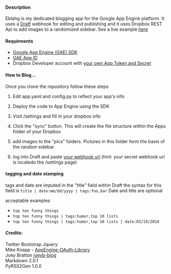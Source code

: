 #### Description

Eblahg is my dedicated blogging app for the Google App Engine platform.  It uses a [Draft](https://draftin.com/) webhook for editing and publishing and it uses Dropbox REST Api to add images to a randomized sidebar.  See a live example [here](http://eblahm.appspot.com)

#### Requirments

- [Google App Engine (GAE) SDK](https://developers.google.com/appengine/downloads)
- [GAE App ID](https://appengine.google.com/)
- Dropbox Developer account with [your own App Token and Secret](https://www.dropbox.com/developers/apps)

#### How to Blog...
Once you clone the repository follow these steps

1. Edit app.yaml and config.py to reflect your app's info

2. Deploy the code to App Engine using the SDK

3. Visit /settings and fill in your dropbox info

4. Click the "sync" button.  This will create the file structure within the Apps folder of your Dropbox

5. add images to the "pics" folders.  Pictures in this folder form the basis of the random sidebar

6. log into Draft and paste [your webhook url](https://draftin.com/publishers) (hint: your secret webhook url is locatedo the /settings page)

#### tagging and date stamping

tags and date are imputed in the "title" field within Draft
the syntax for this field is `title | date:mm/dd/yyyy | tags:foo,bar`
Date and title are optional

acceptable examples
- `top ten funny things`
- `top ten funny things | tags:humor,top 10 lists`
- `top ten funny things | tags:humor,top 10 lists | date:03/19/2014`

#### Credits:
Twitter Bootstrap
Jquery  
Mike Knapp - [AppEngine-OAuth-Library](https://github.com/mikeknapp/AppEngine-OAuth-Library)  
Joey Bratton [joeyb-blog](https://github.com/joeyb/joeyb-blog)  
Markdown 2.0.1  
PyRSS2Gen 1.0.0  
